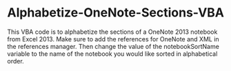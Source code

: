 # Alphabetize-OneNote-Sections-VBA
This VBA code is to alphabetize the sections of a OneNote 2013 notebook from Excel 2013. Make sure to add the references for OneNote and XML in the references manager. Then change the value of the notebookSortName variable to the name of the notebook you would like sorted in alphabetical order.
